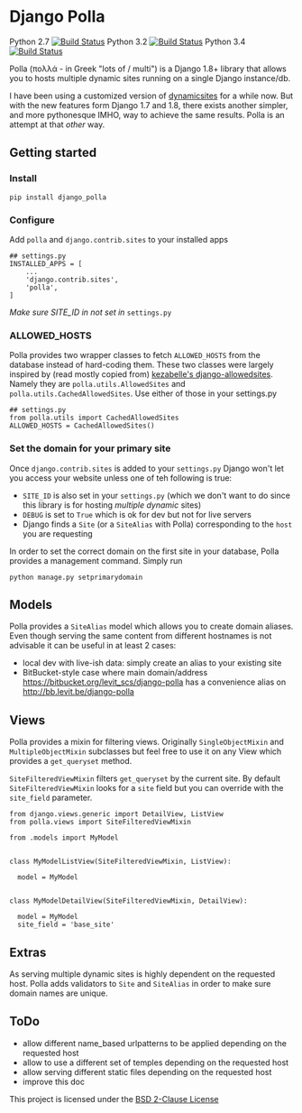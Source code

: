 # Django Polla

Python 2.7 [![Build Status](http://jenkins.lasolution.be/buildStatus/icon?job=Polla/PYTHON=System-CPython-2.7)](http://jenkins.lasolution.be/view/Levit/job/Polla/PYTHON=System-CPython-2.7)
Python 3.2 [![Build Status](http://jenkins.lasolution.be/buildStatus/icon?job=Polla/PYTHON=System-CPython-3.2)](http://jenkins.lasolution.be/view/Levit/job/Polla/PYTHON=System-CPython-3.2/)
Python 3.4 [![Build Status](http://jenkins.lasolution.be/buildStatus/icon?job=Polla/PYTHON=CPython-3.4)](http://jenkins.lasolution.be/view/Levit/job/Polla/PYTHON=CPython-3.4/)


Polla (πολλά - in Greek "lots of / multi") is a Django 1.8+ library that allows you to hosts multiple dynamic sites running on a single Django instance/db.

I have been using a customized version of [dynamicsites](https://bitbucket.org/uysrc/django-dynamicsites/overview) for a while now. But with the new features form Django 1.7 and 1.8, there exists another simpler, and more pythonesque IMHO, way to achieve the same results. Polla is an attempt at that *other* way.

## Getting started
### Install

`pip install django_polla`

### Configure
Add `polla` and `django.contrib.sites` to your installed apps

```
## settings.py
INSTALLED_APPS = [
    ...
    'django.contrib.sites',
    'polla',
]
```

_Make sure SITE_ID in not set in_ `settings.py`

### ALLOWED_HOSTS

Polla provides two wrapper classes to fetch `ALLOWED_HOSTS` from the database instead of hard-coding them.
These two classes were largely inspired by (read mostly copied from) [kezabelle's django-allowedsites](https://github.com/kezabelle/django-allowedsites).
Namely they are `polla.utils.AllowedSites` and `polla.utils.CachedAllowedSites`. Use either of those in your settings.py

```
## settings.py
from polla.utils import CachedAllowedSites
ALLOWED_HOSTS = CachedAllowedSites()
```

### Set the domain for your primary site

Once `django.contrib.sites` is added to your `settings.py` Django won't let you access your website unless one of teh following is true:

* `SITE_ID` is also set in your `settings.py` (which we don't want to do since this library is for hosting _multiple dynamic_ sites)
* `DEBUG` is set to `True` which is ok for dev but not for live servers
* Django finds a `Site` (or a `SiteAlias` with Polla) corresponding to the `host` you are requesting

In order to set the correct domain on the first site in your database, Polla provides a management command. Simply run

`python manage.py setprimarydomain`


## Models

Polla provides a `SiteAlias` model which allows you to create domain aliases. Even though serving the same content from different hostnames is not advisable it can be useful in at least 2 cases:

* local dev with live-ish data: simply create an alias to your existing site
* BitBucket-style case where main domain/address https://bitbucket.org/levit_scs/django-polla has a convenience alias on http://bb.levit.be/django-polla

## Views

Polla provides a mixin for filtering views. Originally `SingleObjectMixin` and `MultipleObjectMixin` subclasses but feel free to use it on any View which provides a `get_queryset` method.

`SiteFilteredViewMixin` filters `get_queryset` by the current site. By default `SiteFilteredViewMixin` looks for a `site` field but you can override with the `site_field` parameter.

```
from django.views.generic import DetailView, ListView
from polla.views import SiteFilteredViewMixin

from .models import MyModel


class MyModelListView(SiteFilteredViewMixin, ListView):

  model = MyModel


class MyModelDetailView(SiteFilteredViewMixin, DetailView):

  model = MyModel
  site_field = 'base_site'
```


## Extras

As serving multiple dynamic sites is highly dependent on the requested host. Polla adds validators to `Site` and `SiteAlias` in order to make sure domain names are unique.


## ToDo

* allow different name_based urlpatterns to be applied depending on the requested host
* allow to use a different set of temples depending on the requested host
* allow serving different static files depending on the requested host
* improve this doc


This project is licensed under the [BSD 2-Clause License](http://bb.levit.be/django-polla/src/default/LICENSE.txt)
